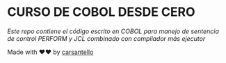 # CURSO DE COBOL DESDE CERO

_Este repo contiene el código escrito en COBOL para manejo de sentencia de control PERFORM y JCL combinado con compilador más ejecutor_

Made with ❤❤ by [carsantello](https://github.com/carsantello)
